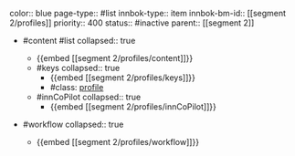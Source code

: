 color:: blue
page-type:: #list
innbok-type:: item
innbok-bm-id:: [[segment 2/profiles]]
priority:: 400
status:: #inactive
parent:: [[segment 2]]

- #content #list
  collapsed:: true
	- {{embed [[segment 2/profiles/content]]}}
  - #keys
    collapsed:: true
	  - {{embed [[segment 2/profiles/keys]]}}
	  - #class: [profile](https://go.innbok.com/#/page/innBoK%2Fclass%2Fprofile)
  - #innCoPilot
    collapsed:: true
	  - {{embed [[segment 2/profiles/innCoPilot]]}}

- #workflow
  collapsed:: true
	- {{embed [[segment 2/profiles/workflow]]}}

